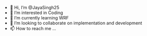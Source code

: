 - 👋 Hi, I’m @JayaSingh25
- 👀 I’m interested in Coding
- 🌱 I’m currently learning WRF
- 💞️ I’m looking to collaborate on implementation and development
- 📫 How to reach me ...

<!---
JayaSingh25/JayaSingh25 is a ✨ special ✨ repository because its `README.md` (this file) appears on your GitHub profile.
You can click the Preview link to take a look at your changes.
--->
